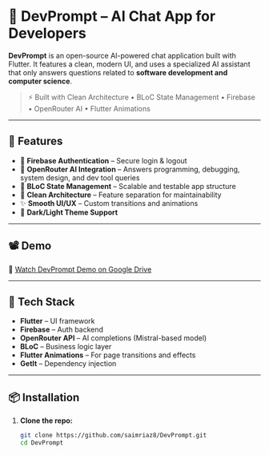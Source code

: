 # 💬 DevPrompt – AI Chat App for Developers

**DevPrompt** is an open-source AI-powered chat application built with Flutter. It features a clean, modern UI, and uses a specialized AI assistant that only answers questions related to **software development and computer science**.

> ⚡️ Built with Clean Architecture • BLoC State Management • Firebase • OpenRouter AI • Flutter Animations

---

## 🚀 Features

- 🔐 **Firebase Authentication** – Secure login & logout
- 🧠 **OpenRouter AI Integration** – Answers programming, debugging, system design, and dev tool queries
- 🧱 **BLoC State Management** – Scalable and testable app structure
- 🎯 **Clean Architecture** – Feature separation for maintainability
- ✨ **Smooth UI/UX** – Custom transitions and animations
- 🌙 **Dark/Light Theme Support**

---

## 📽️ Demo

🔗 [Watch DevPrompt Demo on Google Drive](https://drive.google.com/file/d/1ILFNPkSLVkytXdRRIWUrmj23UgrUtD-N/view?usp=sharing)

---

## 🧰 Tech Stack

- **Flutter** – UI framework
- **Firebase** – Auth backend
- **OpenRouter API** – AI completions (Mistral-based model)
- **BLoC** – Business logic layer
- **Flutter Animations** – For page transitions and effects
- **GetIt** – Dependency injection

---

## 📦 Installation

1. **Clone the repo:**

   ```bash
   git clone https://github.com/saimriaz8/DevPrompt.git
   cd DevPrompt

